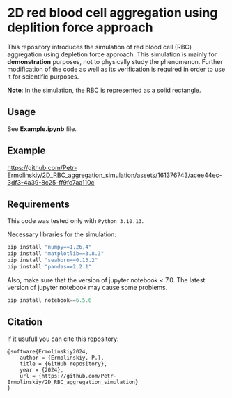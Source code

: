 # 2D red blood cell aggregation using deplition force approach

This repository introduces the simulation of red blood cell (RBC) aggregation using depletion force approach. 
This simulation is mainly for __demonstration__ purposes, not to physically study the phenomenon. 
Further modification of the code as well as its verification is required in order to use it for scientific purposes. 

__Note__: In the simulation, the RBC is represented as a solid rectangle.

## Usage

See __Example.ipynb__ file.

## Example

https://github.com/Petr-Ermolinskiy/2D_RBC_aggregation_simulation/assets/161376743/acee44ec-3df3-4a39-8c25-ff9fc7aa110c

## Requirements
This code was tested only with `Python 3.10.13`.

Necessary libraries for the simulation:
```python
pip install "numpy==1.26.4"
pip install "matplotlib==3.8.3"
pip install "seaborn==0.13.2"
pip install "pandas==2.2.1"
```
Also, make sure that the version of jupyter notebook < 7.0. The latest version of jupyter notebook may cause some problems.
```python
pip install notebook==6.5.6
```

## Citation

If it usufull you can cite this repository:
```
@software{Ermolinskiy2024,
	author = {Ermolinskiy, P.},
	title = {GitHub repository},
	year = {2024},
	url = {https://github.com/Petr-Ermolinskiy/2D_RBC_aggregation_simulation}
}
```
